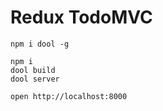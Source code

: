 Redux TodoMVC
======

```
npm i dool -g

npm i
dool build
dool server

open http://localhost:8000
```
